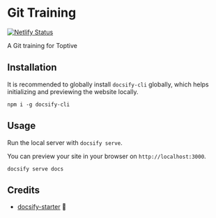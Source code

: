 # Git Training

[![Netlify Status](https://api.netlify.com/api/v1/badges/c57cec29-7c4e-4ac6-9bc2-d5c0536d8a86/deploy-status)](https://app.netlify.com/sites/focused-chandrasekhar-0cc7c7/deploys)

A Git training for Toptive

## Installation

It is recommended to globally install `docsify-cli` globally, which helps initializing and previewing the website locally.

```shell
npm i -g docsify-cli
```

## Usage

Run the local server with `docsify serve`.

You can preview your site in your browser on `http://localhost:3000`.

```shell
docsify serve docs
```

## Credits

- [docsify-starter](https://github.com/fvcproductions/docsify-starter) 🍫
